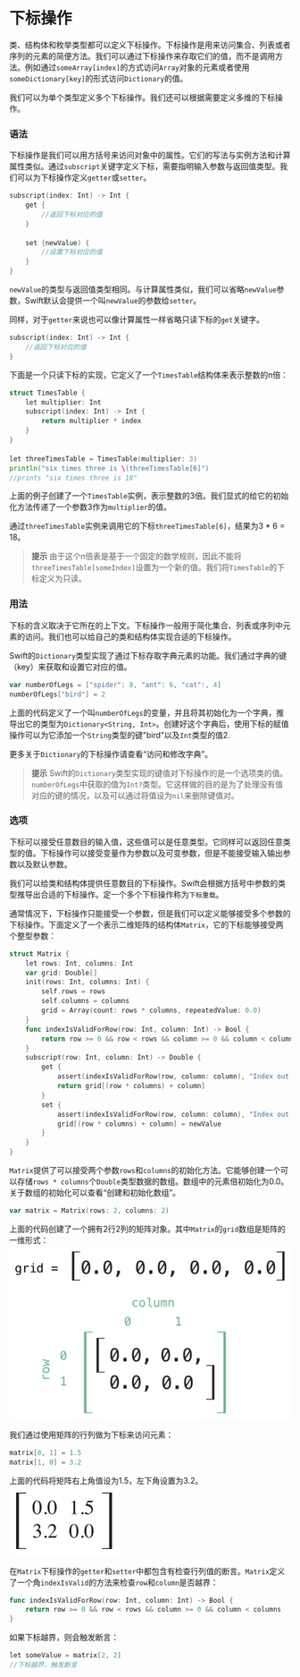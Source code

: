 # 下标操作

类、结构体和枚举类型都可以定义下标操作。下标操作是用来访问集合、列表或者序列的元素的简便方法。我们可以通过下标操作来存取它们的值，而不是调用方法。例如通过`someArray[index]`的方式访问`Array`对象的元素或者使用`someDictionary[key]`的形式访问`Dictionary`的值。

我们可以为单个类型定义多个下标操作。我们还可以根据需要定义多维的下标操作。

### 语法
下标操作是我们可以用方括号来访问对象中的属性。它们的写法与实例方法和计算属性类似。通过`subscript`关键字定义下标，需要指明输入参数与返回值类型。我们可以为下标操作定义`getter`或`setter`。
```go
subscript(index: Int) -> Int {
	get {
    	//返回下标对应的值
    }
    
    set {newValue) {
    	//设置下标对应的值	
    }
}
```

`newValue`的类型与返回值类型相同。与计算属性类似，我们可以省略`newValue`参数，Swift默认会提供一个叫`newValue`的参数给`setter`。

同样，对于`getter`来说也可以像计算属性一样省略只读下标的`get`关键字。
```go
subscript(index: Int) -> Int {
	//返回下标对应的值
}
```

下面是一个只读下标的实现，它定义了一个`TimesTable`结构体来表示整数的n倍：
```go
struct TimesTable {
	let multiplier: Int
    subscript(index: Int) -> Int {
    	return multiplier * index
    }
}

let threeTimesTable = TimesTable(multiplier: 3)
println("six times three is \(threeTimesTable[6]")
//prints "six times three is 18"
```

上面的例子创建了一个`TimesTable`实例，表示整数的3倍。我们显式的给它的初始化方法传递了一个参数3作为`multiplier`的值。

通过`threeTimesTable`实例来调用它的下标`threeTimesTable[6]`，结果为3 * 6 = 18。
> **提示**
> 由于这个n倍表是基于一个固定的数学规则，因此不能将`threeTimesTable[someIndex]`设置为一个新的值。我们将`TimesTable`的下标定义为只读。

### 用法
下标的含义取决于它所在的上下文。下标操作一般用于简化集合、列表或序列中元素的访问。我们也可以给自己的类和结构体实现合适的下标操作。

Swift的`Dictionary`类型实现了通过下标存取字典元素的功能。我们通过字典的键（key）来获取和设置它对应的值。
```go
var numberOfLegs = ["spider": 8, "ant": 6, "cat":, 4]
numberOfLegs["bird"] = 2
```

上面的代码定义了一个叫`numberOfLegs`的变量，并且将其初始化为一个字典，推导出它的类型为`Dictionary<String, Int>`。创建好这个字典后，使用下标的赋值操作可以为它添加一个`String`类型的键"bird"以及`Int`类型的值2.

更多关于`Dictionary`的下标操作请查看“访问和修改字典”。
> **提示**
> Swift的`Dictionary`类型实现的键值对下标操作的是一个选项类的值。`numberOfLegs`中获取的值为`Int?`类型。它这样做的目的是为了处理没有值对应的键的情况，以及可以通过将值设为`nil`来删除键值对。

### 选项
下标可以接受任意数目的输入值，这些值可以是任意类型。它同样可以返回任意类型的值。下标操作可以接受变量作为参数以及可变参数，但是不能接受输入输出参数以及默认参数。

我们可以给类和结构体提供任意数目的下标操作。Swift会根据方括号中参数的类型推导出合适的下标操作。定一个多个下标操作称为`下标重载`。

通常情况下，下标操作只能接受一个参数，但是我们可以定义能够接受多个参数的下标操作。下面定义了一个表示二维矩阵的结构体`Matrix`，它的下标能够接受两个整型参数：
```go
struct Matrix {
    let rows: Int, columns: Int
    var grid: Double[]
    init(rows: Int, columns: Int) {
        self.rows = rows
        self.columns = columns
        grid = Array(count: rows * columns, repeatedValue: 0.0)
    }
    func indexIsValidForRow(row: Int, column: Int) -> Bool {
        return row >= 0 && row < rows && column >= 0 && column < columns
    }
    subscript(row: Int, column: Int) -> Double {
        get {
            assert(indexIsValidForRow(row, column: column), "Index out of range")
            return grid[(row * columns) + column]
        }
        set {
            assert(indexIsValidForRow(row, column: column), "Index out of range")
            grid[(row * columns) + column] = newValue
        }
    }
}
```

`Matrix`提供了可以接受两个参数`rows`和`columns`的初始化方法。它能够创建一个可以存储`rows * columns`个`Double`类型数据的数组。数组中的元素倍初始化为0.0。关于数组的初始化可以查看“创建和初始化数组”。
```go
var matrix = Matrix(rows: 2, columns: 2)
```

上面的代码创建了一个拥有2行2列的矩阵对象。其中`Matrix`的`grid`数组是矩阵的一维形式：
![](images/subscriptMatrix01_2x.png)

我们通过使用矩阵的行列做为下标来访问元素：
```go
matrix[0, 1] = 1.5
matrix[1, 0] = 3.2
```

上面的代码将矩阵右上角值设为1.5，左下角设置为3.2。
![](images/subscriptMatrix02_2x.png)

在`Matrix`下标操作的`getter`和`setter`中都包含有检查行列值的断言。`Matrix`定义了一个角`indexIsValid`的方法来检查`row`和`column`是否越界：
```go
func indexIsValidForRow(row: Int, column: Int) -> Bool {
	return row >= 0 && row < rows && column >= 0 && column < columns
}
```

如果下标越界，则会触发断言：
```go
let someValue = matrix[2, 2]
//下标越界，触发断言
```